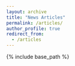 ```yaml
---
layout: archive
title: "News Articles"
permalink: /articles/
author_profile: true
redirect_from:
  - /articles
---
```


{% include base_path %}
